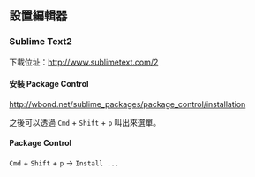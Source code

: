 ## 設置編輯器

### Sublime Text2 

下載位址：<http://www.sublimetext.com/2>

#### 安裝 Package Control

<http://wbond.net/sublime_packages/package_control/installation>

之後可以透過 `Cmd` + `Shift` + `p` 叫出來選單。

#### Package Control

`Cmd` + `Shift` + `p` -> `Install ...`

